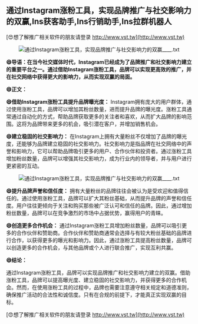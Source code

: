 ## **通过Instagram涨粉工具，实现品牌推广与社交影响力的双赢,Ins获客助手,Ins行销助手,Ins拉群机器人**

[😍想了解推广相关软件的朋友请登录 http://www.vst.tw](http://www.vst.tw)

 <center><img src="https://vst.tw/MP4/tuiguang/png/2.png" alt="通过Instagram涨粉工具，实现品牌推广与社交影响力的双赢____.txt"></center>

**😄导语：在当今社交媒体时代，Instagram已经成为了品牌推广和社交影响力建立的重要平台之一。通过借助Instagram涨粉工具，品牌可以实现更高效的推广，并在社交网络中获得更大的影响力，从而实现双赢的局面。**

**😄正文：**

**😄借助Instagram涨粉工具提升品牌曝光度：**
Instagram拥有庞大的用户群体，通过使用涨粉工具，品牌可以增加其粉丝数量，进而提升品牌的曝光度。涨粉工具通常通过自动化的方式，帮助品牌获取更多的关注者和喜欢，从而扩大品牌的影响范围。这将为品牌带来更多的机会，吸引潜在客户，并增加销售机会。

**😄建立稳固的社交影响力：**
在Instagram上拥有大量粉丝不仅增加了品牌的曝光度，还能够为品牌建立稳固的社交影响力。社交影响力是指品牌在社交网络中的声誉和影响力，它可以帮助品牌吸引更多的用户、合作伙伴和投资者。通过涨粉工具增加粉丝数量，品牌可以增强其社交影响力，成为行业内的领导者，并与用户进行更紧密的互动。

 <center><img src="https://vst.tw/MP4/tuiguang/png/1.png" alt="通过Instagram涨粉工具，实现品牌推广与社交影响力的双赢____.txt"></center>

**😄提升品牌声誉和信任度：**
拥有大量粉丝的品牌往往会被认为是受欢迎和值得信任的。通过使用涨粉工具，品牌可以扩大其粉丝基础，从而提升品牌的声誉和信任度。用户往往更倾向于关注和购买那些被广泛认可和信任的品牌。因此，通过增加粉丝数量，品牌可以在竞争激烈的市场中占据优势，赢得用户的青睐。

**😄创造更多合作机会：**
通过Instagram涨粉工具增加粉丝数量，品牌可以吸引更多的合作伙伴和赞助商。合作伙伴和赞助商通常会选择与有较大粉丝基础的品牌进行合作，以获得更多的曝光和影响力。因此，通过涨粉工具提高粉丝数量，品牌可以创造更多的合作机会，与其他品牌或个人进行联合推广，实现互利共赢。

**😄结论：**

通过Instagram涨粉工具，品牌可以实现品牌推广和社交影响力建立的双赢。借助涨粉工具，品牌可以提高曝光度、建立稳固的社交影响力，并获得更多的合作机会。然而，在使用涨粉工具的过程中，品牌也需要注意遵守相关规定和道德准则，确保推广活动的合法性和诚信度。只有在合规的前提下，才能真正实现双赢的目标。

[😍想了解推广相关软件的朋友请登录 http://www.vst.tw](http://www.vst.tw)



